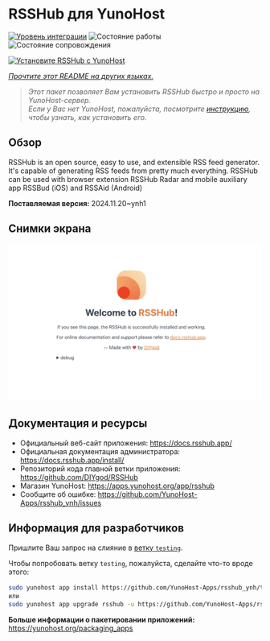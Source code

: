 <!--
Важно: этот README был автоматически сгенерирован <https://github.com/YunoHost/apps/tree/master/tools/readme_generator>
Он НЕ ДОЛЖЕН редактироваться вручную.
-->

# RSSHub для YunoHost

[![Уровень интеграции](https://dash.yunohost.org/integration/rsshub.svg)](https://ci-apps.yunohost.org/ci/apps/rsshub/) ![Состояние работы](https://ci-apps.yunohost.org/ci/badges/rsshub.status.svg) ![Состояние сопровождения](https://ci-apps.yunohost.org/ci/badges/rsshub.maintain.svg)

[![Установите RSSHub с YunoHost](https://install-app.yunohost.org/install-with-yunohost.svg)](https://install-app.yunohost.org/?app=rsshub)

*[Прочтите этот README на других языках.](./ALL_README.md)*

> *Этот пакет позволяет Вам установить RSSHub быстро и просто на YunoHost-сервер.*  
> *Если у Вас нет YunoHost, пожалуйста, посмотрите [инструкцию](https://yunohost.org/install), чтобы узнать, как установить его.*

## Обзор

RSSHub is an open source, easy to use, and extensible RSS feed generator. It's capable of generating RSS feeds from pretty much everything. RSSHub can be used with browser extension RSSHub Radar and mobile auxiliary app RSSBud (iOS) and RSSAid (Android)


**Поставляемая версия:** 2024.11.20~ynh1

## Снимки экрана

![Снимок экрана RSSHub](./doc/screenshots/screenshot.png)

## Документация и ресурсы

- Официальный веб-сайт приложения: <https://docs.rsshub.app/>
- Официальная документация администратора: <https://docs.rsshub.app/install/>
- Репозиторий кода главной ветки приложения: <https://github.com/DIYgod/RSSHub>
- Магазин YunoHost: <https://apps.yunohost.org/app/rsshub>
- Сообщите об ошибке: <https://github.com/YunoHost-Apps/rsshub_ynh/issues>

## Информация для разработчиков

Пришлите Ваш запрос на слияние в [ветку `testing`](https://github.com/YunoHost-Apps/rsshub_ynh/tree/testing).

Чтобы попробовать ветку `testing`, пожалуйста, сделайте что-то вроде этого:

```bash
sudo yunohost app install https://github.com/YunoHost-Apps/rsshub_ynh/tree/testing --debug
или
sudo yunohost app upgrade rsshub -u https://github.com/YunoHost-Apps/rsshub_ynh/tree/testing --debug
```

**Больше информации о пакетировании приложений:** <https://yunohost.org/packaging_apps>
